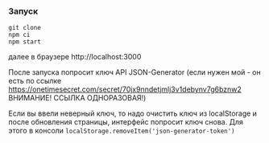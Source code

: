 ### Запуск
```
git clone
npm ci
npm start
```

далее в браузере http://localhost:3000

После запуска попросит ключ API JSON-Generator (если нужен мой - он есть по ссылке https://onetimesecret.com/secret/70jx9nndetjmlj3v1debynv7g6bznw2 ВНИМАНИЕ! ССЫЛКА ОДНОРАЗОВАЯ!)

Если вы ввели неверный ключ, то надо очистить ключ из localStorage и после обновления страницы, интерфейс попросит ключ снова. Для этого в консоли `localStorage.removeItem('json-generator-token')`

